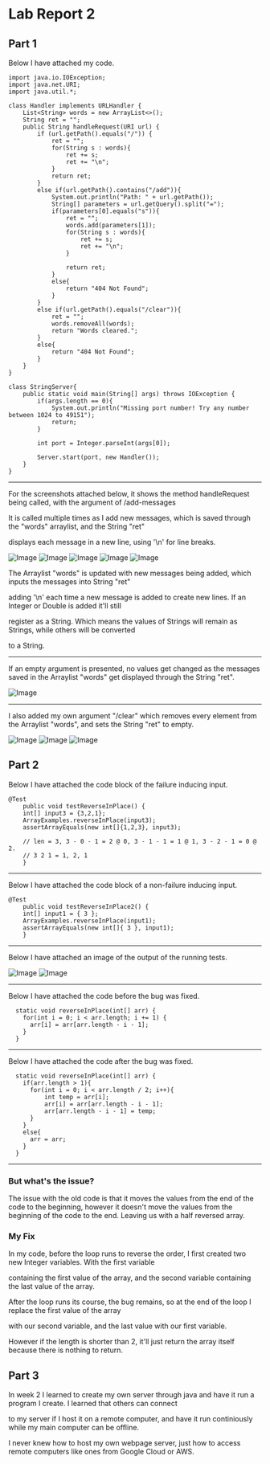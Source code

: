 # Lab Report 2

## Part 1

Below I have attached my code.
```
import java.io.IOException;
import java.net.URI;
import java.util.*;

class Handler implements URLHandler {
    List<String> words = new ArrayList<>();
    String ret = "";
    public String handleRequest(URI url) {
        if (url.getPath().equals("/")) {
            ret = "";
            for(String s : words){
                ret += s;
                ret += "\n";
            }
            return ret;
        }
        else if(url.getPath().contains("/add")){
            System.out.println("Path: " + url.getPath());
            String[] parameters = url.getQuery().split("=");
            if(parameters[0].equals("s")){
                ret = "";
                words.add(parameters[1]);
                for(String s : words){
                    ret += s;
                    ret += "\n";
                }
    
                return ret;
            }
            else{
                return "404 Not Found";
            }
        }
        else if(url.getPath().equals("/clear")){
            ret = "";
            words.removeAll(words);
            return "Words cleared.";
        }
        else{
            return "404 Not Found";
        }
    }
}

class StringServer{
    public static void main(String[] args) throws IOException {
        if(args.length == 0){
            System.out.println("Missing port number! Try any number between 1024 to 49151");
            return;
        }

        int port = Integer.parseInt(args[0]);

        Server.start(port, new Handler());
    }
}
```
---
For the screenshots attached below, it shows the method handleRequest being called, with the argument of /add-messages

It is called multiple times as I add new messages, which is saved through the "words" arraylist, and the String "ret"

displays each message in a new line, using '\n' for line breaks.

![Image](https://i.gyazo.com/2e3a807d97e9d06f99b35bac98b3f38c.png)
![Image](https://i.gyazo.com/3929a640fd96f18019e21053887b25e7.png)
![Image](https://i.gyazo.com/d63a661074f4d8b1270f87f55538a63a.png)
![Image](https://i.gyazo.com/55872223af2ea0d150f122dbf36b1c1f.png)
![Image](https://i.gyazo.com/9b90100ad8b41994103f03475030e04a.png)

The Arraylist "words" is updated with new messages being added, which inputs the messages into String "ret"

adding '\n' each time a new message is added to create new lines. If an Integer or Double is added it'll still 

register as a String. Which means the values of Strings will remain as Strings, while others will be converted

to a String.

---
If an empty argument is presented, no values get changed as the messages saved in the Arraylist "words" get displayed
through the String "ret".

![Image](https://i.gyazo.com/ac89e06efca19a37436f86331d07db5b.png)

---
I also added my own argument "/clear" which removes every element from the Arraylist "words", and sets the String "ret" to empty.

![Image](https://i.gyazo.com/b50fc50977d8f2d40ada555ea228a9e1.png)
![Image](https://i.gyazo.com/b05fa3ed3bd4fcc6bf770b64d3963b4a.png)
![Image](https://i.gyazo.com/597ceeb86744c0002f1b4c8c12dc9897.png)

## Part 2


Below I have attached the code block of the failure inducing input.

```
@Test 
	public void testReverseInPlace() {
    int[] input3 = {3,2,1};
    ArrayExamples.reverseInPlace(input3);
    assertArrayEquals(new int[]{1,2,3}, input3);

    // len = 3, 3 - 0 - 1 = 2 @ 0, 3 - 1 - 1 = 1 @ 1, 3 - 2 - 1 = 0 @ 2.
    // 3 2 1 = 1, 2, 1
	}
```

---
Below I have attached the code block of a non-failure inducing input.

```
@Test 
	public void testReverseInPlace2() {
    int[] input1 = { 3 };
    ArrayExamples.reverseInPlace(input1);
    assertArrayEquals(new int[]{ 3 }, input1);
	}
```

---
Below I have attached an image of the output of the running tests.

![Image](https://i.gyazo.com/fca0e60f47711e57e0ac10a914ec9fa2.png)
![Image](https://i.gyazo.com/ee51fada62624370d070d17267e27116.png)

---
Below I have attached the code before the bug was fixed.

```
  static void reverseInPlace(int[] arr) {
    for(int i = 0; i < arr.length; i += 1) {
      arr[i] = arr[arr.length - i - 1];
    }
  }
```

---
Below I have attached the code after the bug was fixed.

```
  static void reverseInPlace(int[] arr) {
    if(arr.length > 1){
      for(int i = 0; i < arr.length / 2; i++){
          int temp = arr[i];
          arr[i] = arr[arr.length - i - 1];
          arr[arr.length - i - 1] = temp;
      }
    }
    else{
      arr = arr;
    }
  }
```

---
### But what's the issue? 

The issue with the old code is that it moves the values from the end of the code to the beginning, however it doesn't move the values from the beginning of the code to the end. Leaving us with a half reversed array.

### My Fix

In my code, before the loop runs to reverse the order, I first created two new Integer variables. With the first variable

containing the first value of the array, and the second variable containing the last value of the array.

After the loop runs its course, the bug remains, so at the end of the loop I replace the first value of the array

with our second variable, and the last value with our first variable. 

However if the length is shorter than 2, it'll just return the array itself because there is nothing to return.

## Part 3

In week 2 I learned to create my own server through java and have it run a program I create. I learned that others can connect

to my server if I host it on a remote computer, and have it run continiously while my main computer can be offline.

I never knew how to host my own webpage server, just how to access remote computers like ones from Google Cloud or AWS.

